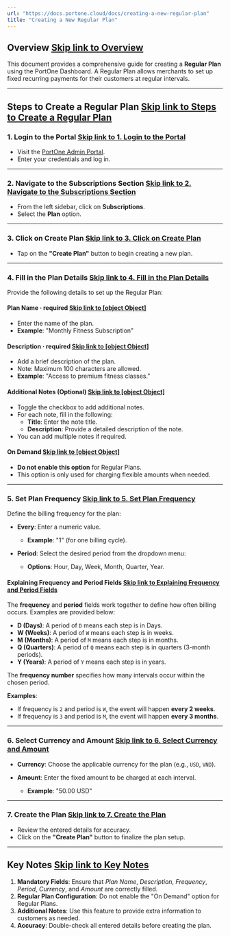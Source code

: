 ```yaml
---
url: "https://docs.portone.cloud/docs/creating-a-new-regular-plan"
title: "Creating a New Regular Plan"
---
```


## Overview   [Skip link to Overview](https://docs.portone.cloud/docs/creating-a-new-regular-plan\#overview)

This document provides a comprehensive guide for creating a **Regular Plan** using the PortOne Dashboard. A Regular Plan allows merchants to set up fixed recurring payments for their customers at regular intervals.

* * *

## Steps to Create a Regular Plan   [Skip link to Steps to Create a Regular Plan](https://docs.portone.cloud/docs/creating-a-new-regular-plan\#steps-to-create-a-regular-plan)

### 1\. Login to the Portal   [Skip link to 1. Login to the Portal](https://docs.portone.cloud/docs/creating-a-new-regular-plan\#1-login-to-the-portal)

- Visit the [PortOne Admin Portal](https://admin.portone.cloud/).
- Enter your credentials and log in.

* * *

### 2\. Navigate to the Subscriptions Section   [Skip link to 2. Navigate to the Subscriptions Section](https://docs.portone.cloud/docs/creating-a-new-regular-plan\#2-navigate-to-the-subscriptions-section)

- From the left sidebar, click on **Subscriptions**.
- Select the **Plan** option.

* * *

### 3\. Click on Create Plan   [Skip link to 3. Click on Create Plan](https://docs.portone.cloud/docs/creating-a-new-regular-plan\#3-click-on-create-plan)

- Tap on the **"Create Plan"** button to begin creating a new plan.

* * *

### 4\. Fill in the Plan Details   [Skip link to 4. Fill in the Plan Details](https://docs.portone.cloud/docs/creating-a-new-regular-plan\#4-fill-in-the-plan-details)

Provide the following details to set up the Regular Plan:

#### **Plan Name** · required   [Skip link to [object Object]](https://docs.portone.cloud/docs/creating-a-new-regular-plan\#plan-name-%C2%B7-span-stylecolorredrequiredspan)

- Enter the name of the plan.
- **Example**: "Monthly Fitness Subscription"

#### **Description** · required   [Skip link to [object Object]](https://docs.portone.cloud/docs/creating-a-new-regular-plan\#description-%C2%B7-span-stylecolorredrequiredspan)

- Add a brief description of the plan.
- Note: Maximum 100 characters are allowed.
- **Example**: "Access to premium fitness classes."

#### **Additional Notes** (Optional)   [Skip link to [object Object]](https://docs.portone.cloud/docs/creating-a-new-regular-plan\#additional-notes-optional)

- Toggle the checkbox to add additional notes.
- For each note, fill in the following:
  - **Title**: Enter the note title.
  - **Description**: Provide a detailed description of the note.
- You can add multiple notes if required.

#### **On Demand**   [Skip link to [object Object]](https://docs.portone.cloud/docs/creating-a-new-regular-plan\#on-demand)

- **Do not enable this option** for Regular Plans.
- This option is only used for charging flexible amounts when needed.

* * *

### 5\. Set Plan Frequency   [Skip link to 5. Set Plan Frequency](https://docs.portone.cloud/docs/creating-a-new-regular-plan\#5-set-plan-frequency)

Define the billing frequency for the plan:

- **Every**: Enter a numeric value.

  - **Example**: "1" (for one billing cycle).
- **Period**: Select the desired period from the dropdown menu:

  - **Options**: Hour, Day, Week, Month, Quarter, Year.

#### Explaining Frequency and Period Fields   [Skip link to Explaining Frequency and Period Fields](https://docs.portone.cloud/docs/creating-a-new-regular-plan\#explaining-frequency-and-period-fields)

The **frequency** and **period** fields work together to define how often billing occurs. Examples are provided below:

- **D (Days)**: A period of `D` means each step is in Days.
- **W (Weeks)**: A period of `W` means each step is in weeks.
- **M (Months)**: A period of `M` means each step is in months.
- **Q (Quarters)**: A period of `Q` means each step is in quarters (3-month periods).
- **Y (Years)**: A period of `Y` means each step is in years.

The **frequency number** specifies how many intervals occur within the chosen period.

**Examples**:

- If frequency is `2` and period is `W`, the event will happen **every 2 weeks**.
- If frequency is `3` and period is `M`, the event will happen **every 3 months**.

* * *

### 6\. Select Currency and Amount   [Skip link to 6. Select Currency and Amount](https://docs.portone.cloud/docs/creating-a-new-regular-plan\#6-select-currency-and-amount)

- **Currency**: Choose the applicable currency for the plan (e.g., `USD`, `VND`).
- **Amount**: Enter the fixed amount to be charged at each interval.

  - **Example**: "50.00 USD"

* * *

### 7\. Create the Plan   [Skip link to 7. Create the Plan](https://docs.portone.cloud/docs/creating-a-new-regular-plan\#7-create-the-plan)

- Review the entered details for accuracy.
- Click on the **"Create Plan"** button to finalize the plan setup.

* * *

## Key Notes   [Skip link to Key Notes](https://docs.portone.cloud/docs/creating-a-new-regular-plan\#key-notes)

1. **Mandatory Fields**: Ensure that _Plan Name_, _Description_, _Frequency_, _Period_, _Currency_, and _Amount_ are correctly filled.
2. **Regular Plan Configuration**: Do not enable the "On Demand" option for Regular Plans.
3. **Additional Notes**: Use this feature to provide extra information to customers as needed.
4. **Accuracy**: Double-check all entered details before creating the plan.
